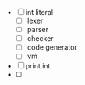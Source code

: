 


- [ ] int literal
    - [ ] lexer
    - [ ] parser
    - [ ] checker
    - [ ] code generator
    - [ ] vm
- [ ] print int
- [ ] 